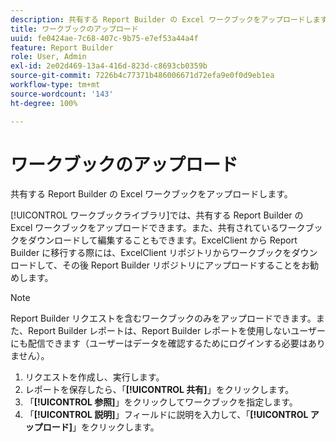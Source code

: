 ```yaml
---
description: 共有する Report Builder の Excel ワークブックをアップロードします。
title: ワークブックのアップロード
uuid: fe0424ae-7c68-407c-9b75-e7ef53a44a4f
feature: Report Builder
role: User, Admin
exl-id: 2e02d469-13a4-416d-823d-c8693cb0359b
source-git-commit: 7226b4c77371b486006671d72efa9e0f0d9eb1ea
workflow-type: tm+mt
source-wordcount: '143'
ht-degree: 100%

---
```


# ワークブックのアップロード

共有する Report Builder の Excel ワークブックをアップロードします。

[!UICONTROL ワークブックライブラリ]では、共有する Report Builder の Excel ワークブックをアップロードできます。また、共有されているワークブックをダウンロードして編集することもできます。ExcelClient から Report Builder に移行する際には、ExcelClient リポジトリからワークブックをダウンロードして、その後 Report Builder リポジトリにアップロードすることをお勧めします。

>[!NOTE]
>
>Report Builder リクエストを含むワークブックのみをアップロードできます。また、Report Builder レポートは、Report Builder レポートを使用しないユーザーにも配信できます（ユーザーはデータを確認するためにログインする必要はありません）。

1. リクエストを作成し、実行します。
1. レポートを保存したら、「**[!UICONTROL 共有]**」をクリックします。
1. 「**[!UICONTROL 参照]**」をクリックしてワークブックを指定します。
1. 「**[!UICONTROL 説明]**」フィールドに説明を入力して、「**[!UICONTROL アップロード]**」をクリックします。
